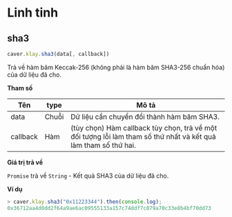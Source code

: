 # Linh tinh

## sha3 <a id="sha3"></a>

```javascript
caver.klay.sha3(data[, callback])
```

Trả về hàm băm Keccak-256 (không phải là hàm băm SHA3-256 chuẩn hóa) của dữ liệu đã cho.


**Tham số**

| Tên      | type  | Mô tả                                                                                                           |
| -------- | ----- | --------------------------------------------------------------------------------------------------------------- |
| data     | Chuỗi | Dữ liệu cần chuyển đổi thành hàm băm SHA3.                                                                      |
| callback | Hàm   | (tùy chọn) Hàm callback tùy chọn, trả về một đối tượng lỗi làm tham số thứ nhất và kết quả làm tham số thứ hai. |

**Giá trị trả về**

`Promise` trả về `String` - Kết quả SHA3 của dữ liệu đã cho.

**Ví dụ**

```javascript
> caver.klay.sha3("0x11223344").then(console.log);
0x36712aa4d0dd2f64a9ae6ac09555133a157c74ddf7c079a70c33e8b4bf70dd73
```
